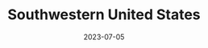 ---
title: "Southwestern United States"
type: region
date: 2023-07-05
hashtag: southwestern-united-states
tags:
  - region
  - United States
---